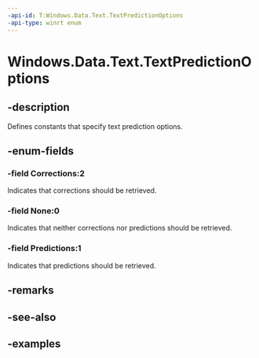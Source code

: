 ```yaml
---
-api-id: T:Windows.Data.Text.TextPredictionOptions
-api-type: winrt enum
---
```


<!-- Enumeration syntax.
public enum TextPredictionOptions : uint 
-->

# Windows.Data.Text.TextPredictionOptions

## -description
Defines constants that specify text prediction options.

## -enum-fields

### -field Corrections:2
Indicates that corrections should be retrieved.

### -field None:0
Indicates that neither corrections nor predictions should be retrieved.

### -field Predictions:1
Indicates that predictions should be retrieved.

## -remarks

## -see-also

## -examples

